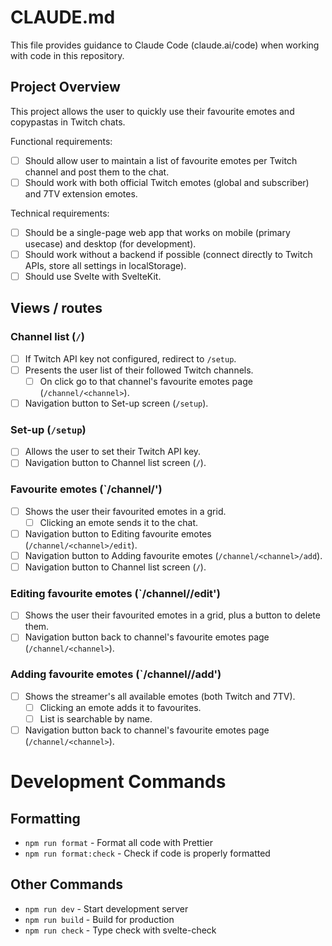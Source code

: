# CLAUDE.md

This file provides guidance to Claude Code (claude.ai/code) when working with code in this repository.

## Project Overview

This project allows the user to quickly use their favourite emotes and copypastas in Twitch chats.

Functional requirements:

- [ ] Should allow user to maintain a list of favourite emotes per Twitch channel and post them to the chat.
- [ ] Should work with both official Twitch emotes (global and subscriber) and 7TV extension emotes.

Technical requirements:

- [ ] Should be a single-page web app that works on mobile (primary usecase) and desktop (for development).
- [ ] Should work without a backend if possible (connect directly to Twitch APIs, store all settings in localStorage).
- [ ] Should use Svelte with SvelteKit.

## Views / routes

### Channel list (`/`)

- [ ] If Twitch API key not configured, redirect to `/setup`.
- [ ] Presents the user list of their followed Twitch channels.
    - [ ] On click go to that channel's favourite emotes page (`/channel/<channel>`).
- [ ] Navigation button to Set-up screen (`/setup`).

### Set-up (`/setup`)

- [ ] Allows the user to set their Twitch API key.
- [ ] Navigation button to Channel list screen (`/`).

### Favourite emotes (`/channel/<channel>')

- [ ] Shows the user their favourited emotes in a grid.
    - [ ] Clicking an emote sends it to the chat.
- [ ] Navigation button to Editing favourite emotes (`/channel/<channel>/edit`).
- [ ] Navigation button to Adding favourite emotes (`/channel/<channel>/add`).
- [ ] Navigation button to Channel list screen (`/`).

### Editing favourite emotes (`/channel/<channel>/edit')

- [ ] Shows the user their favourited emotes in a grid, plus a button to delete them.
- [ ] Navigation button back to channel's favourite emotes page (`/channel/<channel>`).

### Adding favourite emotes (`/channel/<channel>/add')

- [ ] Shows the streamer's all available emotes (both Twitch and 7TV).
    - [ ] Clicking an emote adds it to favourites.
    - [ ] List is searchable by name.
- [ ] Navigation button back to channel's favourite emotes page (`/channel/<channel>`).

# Development Commands

## Formatting

- `npm run format` - Format all code with Prettier
- `npm run format:check` - Check if code is properly formatted

## Other Commands

- `npm run dev` - Start development server
- `npm run build` - Build for production
- `npm run check` - Type check with svelte-check
